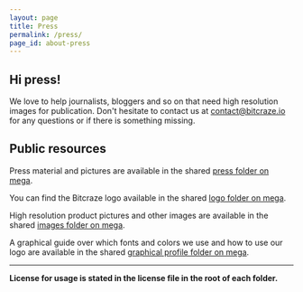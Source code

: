 ```yaml
---
layout: page
title: Press
permalink: /press/
page_id: about-press
---
```


## Hi press!

We love to help journalists, bloggers and so on that need high resolution images
for publication. Don't hesitate to contact us at contact@bitcraze.io for any
questions or if there is something missing.

## Public resources

Press material and pictures are available in the shared
[press folder on mega](https://mega.nz/#F!OZIkEATZ!6jc7MKMXx24m_3kH0VOk3Q).

You can find the Bitcraze logo available in the shared
[logo folder on mega](https://mega.nz/#F!KNomSRrC!OlIJvWIWVa1VVCLvGJv5_A).

High resolution product pictures and other images are available in the shared
[images folder on mega](https://mega.nz/#F!Lc5XASSb!BZ4Ail-am5XSOV4VIZD9cg).

A graphical guide over which fonts and colors we use and how to use our logo are available in the shared
[graphical profile folder on mega](https://mega.nz/#F!7VwUVDhR!FcqZdubzsAlNYFVRxQDr3w).

----

__License for usage is stated in the license file in the root of each folder.__
